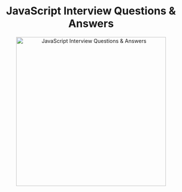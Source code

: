 <h1 align="center">
JavaScript Interview Questions & Answers
</h1>
<p align="center"> 
    <img src="https://github.com/monkey3310/full-stack-interview/blob/feature/3/assets/js-logo.svg" alt="JavaScript Interview Questions & Answers" width="400"/>    
</p>
